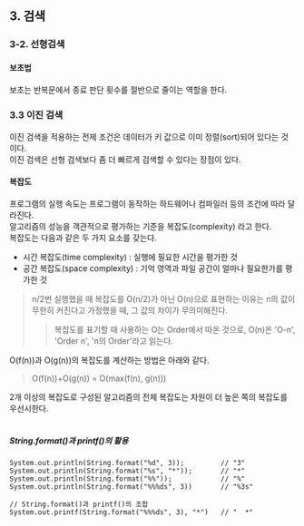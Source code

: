 ## 3. 검색
### 3-2. 선형검색
#### 보초법
보초는 반복문에서 종료 판단 횟수를 절반으로 줄이는 역할을 한다.
### 3.3 이진 검색
이진 검색을 적용하는 전제 조건은 데이터가 키 값으로 이미 정렬(sort)되어 있다는 것이다.<br>
이진 검색은 선형 검색보다 좀 더 빠르게 검색할 수 있다는 장점이 있다.
#### 복잡도
프로그램의 실행 속도는 프로그램이 동작하는 하드웨어나 컴파일러 등의 조건에 따라
달라진다. <br> 알고리즘의 성능을 객관적으로 평가하는 기준을 복잡도(complexity)
라고 한다.<br> 복잡도는 다음과 같은 두 가지 요소를 갖는다.
- 시간 복잡도(time complexity) : 실행에 필요한 시간을 평가한 것
- 공간 복잡도(space complexity) : 기억 영역과 파일 공간이 얼마나 필요한가를 평가한 것
> n/2번 실행했을 때 복잡도를 O(n/2)가 아닌 O(n)으로 표현하는 이유는 n의 값이
> 무한히 커진다고 가정했을 때, 그 값의 차이가 무의미해진다.<br>
>> 복잡도를 표기할 때 사용하는 O는 Order에서 따온 것으로, 
O(n)은 'O-n', 'Order n', 'n의 Order'라고 읽는다.

O(f(n))과 O(g(n))의 복잡도를 계산하는 방법은 아래와 같다.
>O(f(n))+O(g(n)) = O(max(f(n), g(n)))

2개 이상의 복잡도로 구성된 알고리즘의 전체 복잡도는 차원이 더 높은 쪽의
복잡도를 우선시한다.<br>
<br>
##### String.format()과 printf()의 활용
```
System.out.println(String.format("%d", 3));         // "3"
System.out.println(String.format("%s", "*"));       // "*"
System.out.println(String.format("%%"));            // "%"
System.out.println(String.format("%%%ds", 3))       // "%3s"

// String.format()과 printf()의 조합
System.out.printf(String.format("%%%ds", 3), "*")   // "  *"
```